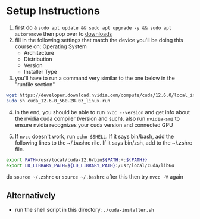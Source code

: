 # Setup Instructions

1. first do a `sudo apt update && sudo apt upgrade -y && sudo apt autoremove` then pop over to [downloads](https://developer.nvidia.com/cuda-downloads)
2. fill in the following settings that match the device you'll be doing this course on: Operating System
   - Architecture
   - Distribution
   - Version
   - Installer Type
3. you'll have to run a command very similar to the one below in the "runfile section"

```bash
wget https://developer.download.nvidia.com/compute/cuda/12.6.0/local_installers/cuda_12.6.0_560.28.03_linux.run
sudo sh cuda_12.6.0_560.28.03_linux.run
```

4. in the end, you should be able to run `nvcc --version` and get info about the nvidia cuda compiler (version and such).
   also run `nvidia-smi` to ensure nvidia recognizes your cuda version and connected GPU

5. If `nvcc` doesn't work, run `echo $SHELL`. If it says bin/bash, add the following lines to the ~/.bashrc rile. If it says bin/zsh, add to the ~/.zshrc file. 
```bash
export PATH=/usr/local/cuda-12.6/bin${PATH:+:${PATH}}
export LD_LIBRARY_PATH=${LD_LIBRARY_PATH}:/usr/local/cuda/lib64
```
do `source ~/.zshrc` or `source ~/.bashrc` after this then try `nvcc -V` again

## Alternatively

- run the shell script in this directory: `./cuda-installer.sh`
